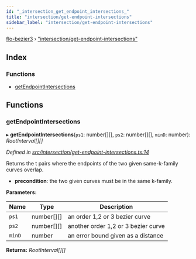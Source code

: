 ```yaml
---
id: "_intersection_get_endpoint_intersections_"
title: "intersection/get-endpoint-intersections"
sidebar_label: "intersection/get-endpoint-intersections"
---
```


[flo-bezier3](../globals.md) › ["intersection/get-endpoint-intersections"](_intersection_get_endpoint_intersections_.md)

## Index

### Functions

* [getEndpointIntersections](_intersection_get_endpoint_intersections_.md#getendpointintersections)

## Functions

###  getEndpointIntersections

▸ **getEndpointIntersections**(`ps1`: number[][], `ps2`: number[][], `minD`: number): *RootInterval[][]*

*Defined in [src/intersection/get-endpoint-intersections.ts:14](https://github.com/FlorisSteenkamp/FloBezier/blob/6f79660/src/intersection/get-endpoint-intersections.ts#L14)*

Returns the t pairs where the endpoints of the two given same-k-family curves
overlap.
* **precondition**: the two given curves must be in the same k-family.

**Parameters:**

Name | Type | Description |
------ | ------ | ------ |
`ps1` | number[][] | an order 1,2 or 3 bezier curve |
`ps2` | number[][] | another order 1,2 or 3 bezier curve |
`minD` | number | an error bound given as a distance  |

**Returns:** *RootInterval[][]*
